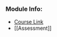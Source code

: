 ### Module Info:
- [Course Link](https://tcd.blackboard.com/ultra/courses/_90386_1/cl/outline)
- [[Assessment]]

